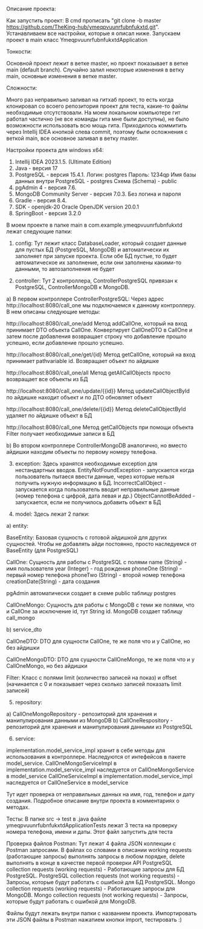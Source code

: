 Описание проекта:

Как запустить проект:
В cmd прописать "git clone -b master https://github.com/TheKing-hub/ymeqpvuunrfubnfukxtd.git". Устанавливаем все настройки, которые я описал ниже. Запускаем проект в main класс YmeqpvuunrfubnfukxtdApplication


Тонкости:

Основной проект лежит в ветке master, но проект показывает в ветке main (default branch). Случайно залил некоторые изменения в ветку main, основные изменения в ветке master.

Сложности:

Много раз неправильно заливал на гитхаб проект, то есть когда клонировал со всоего репозитория проект для теста, какие-то файлы необходимые отсутствовали. На моем локальном компьютере гит работал частично (не все команды гита мне были доступны), не было возможности использовать всю мощь гита. Приходилось коммитить через Intellij IDEA кнопкой слева commit, поэтому были осложнения с веткой main, все основное заливал в ветку master.


Настройки проекта для windows x64:
1) Intellij IDEA 2023.1.5. (Ultimate Edition)
2) Java - версия 17
3) PostgreSQL - версия 15.4.1.
   Логин:  postgres
   Пароль: 1234qp
   Имя базы данных внутри PostgreSQL - postgres
   Схема (Schema) - public
4) pgAdmin 4 - версия 7.6.
5) MongoDB Community Server - версия 7.0.3.
   Без логина и пароля
6) Gradle - версия 8.4.
7) SDK - openjdk-20 Oracle OpenJDK version 20.0.1
8) SpringBoot - версия 3.2.0



В моем проекте в папке main в com.example.ymeqpvuunrfubnfukxtd 
лежат следующие папки:
1) config:
Тут лежит класс DatabaseLoader, который создает данные для пустых БД (PostgreSQL, MongoDB) и автоматически их заполняет при запуске проекта. Если обе БД пустые, то будет автоматическое их заполнение, если они заполнены какими-то данными, то автозаполнения не будет
   
2) controller:
Тут 2 контроллера, 
ControllerPostgreSQL привязан к PostgreSQL, 
ControllerMongoDB к MongoDB.

a) В первом контроллере ControllerPostgreSQL:
Через адрес http://localhost:8080/call_one мы подключаемся к данному контроллеру. В нем описаны следующие методы:

http://localhost:8080/call_one/add
Метод addCallOne, который на вход принимает DTO объекта CallOne. Конвертирует CallOneDTO в CallOne и затем после добавления возвращает строку что добавление прошло успешно, если добавление прошло успешно.

http://localhost:8080/call_one/get/{id}
Метод getCallOne, который на вход принимает pathvariable id. Возвращает объект по айдишке

http://localhost:8080/call_one/all
Метод getAllCallObjects просто возвращает все объекты из БД

http://localhost:8080/call_one/update/{{id}}
Метод updateCallObjectById по айдишке находит объект и по ДТО обновляет объект

http://localhost:8080/call_one/delete/{{id}}
Метод deleteCallObjectById удаляет по айдишке объект в БД

http://localhost:8080/call_one
Метод getCallObjects  при помощи объекта Filter получает необходимые записи в БД

b) Во втором контроллере ControllerMongoDB аналогично, но вместо айдишки находим объекты по первому номеру телефона.



3) exception:
Здесь хранятся необходимые exception для нестандартных вводов.
EntityNotFoundException - запускается когда пользователь пытаеся ввести данные, через которые нельзя получить 
нужную информацию в БД.
IncorrectCallObject - запускается когда пользователь вводит неправильные данные (номер телефона с цифрой, дата левая и др.)
ObjectCannotBeAdded - запускается, если не получилось добавить объект в БД



4) model:
Здесь лежат 2 папки:

а) entity:

BaseEntity:
Базовая сущность с готовой айдишкой для других сущностей. Чтобы не добавлять айди постоянно, просто наследуемся от 
BaseEntity (для PostgreSQL)

CallOne:
Сущность для работы с PostgreSQL с полями 
name (String) - имя пользователя
year (Integer) - год рождения
phoneOne (String) - первый номер телефона
phoneTwo (String) - второй номер телефона
creationDate(String) - дата создания

pgAdmin автоматически создает в схеме public таблицу postgres

CallOneMongo:
Сущность для работы с MongoDB с теми же полями, что и CallOne за исключение id, тут String id.
MongoDB создает таблицу call_mongo

b) service_dto

CallOneDTO:
DTO для сущности CallOne, те же поля что и у CallOne, но без айдишки

CallOneMongoDTO:
DTO для сущности CallOneMongo, те же поля что и у CallOneMongo, но без айдишки

Filter:
Класс с полями limit (количество записей на показ) и offset (начинается с 0 и показывает через сколько записей показать limit записей)




5) repository:
   
a) CallOneMongoRepository - репозиторий для хранения и манипулирования данными из MongoDB
b) CallOneRespository - репозиторий для хранения и манипулирования данными из PostgreSQL




6) service:
   
implementation.model_service_impl хранит в себе методы для использования в контроллере. Наследуются от интефейсов в пакете model_service.
CallOneMongoServiceImpl в implementation.model_service_impl наследуется от CallOneMongoService в model_service
CallOneServiceImpl в implementation.model_service_impl наследуется от CallOneService в model_service

Тут идет проверка от неправильных данных на имя, год, телефон и дату создания. Подробное описание внутри проекта в комментариях о методах.





Тесты:
В папке src -> test в .java файле ymeqpvuunrfubnfukxtdApplicationTests лежат 3 теста на проверку номера телефона, имени и даты. Этот файл запустить для теста





Проверка файлов Postman:
Тут лежат 4 файла JSON коллекции с Postman запросами. В файлах со словами в описании working requests (работающие запросы) выполнять запросы в любом порядке, delete выполнять в конце в качестве первой проверки API
PostgreSQL collection requests (working requests) - Работающие запросы для БД PostgreSQL.
PostgreSQL collection requests (not working requests) - Запросы, которые будут работать с ошибкой для БД PostgreSQL.
Mongo collection requests (working requests) - Работающие запросы для MongoDB.
Mongo collection requests (not working requests) - Запросы, которые будут работать с ошибкой для MongoDB.

Файлы будут лежать внутри папки с названием проекта.
Импортировать эти JSON файлы в Postman нажатием кнопки import, тестировать :)
